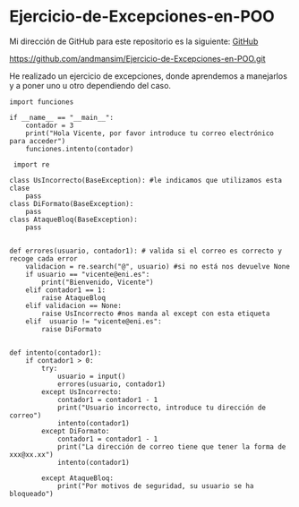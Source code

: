 # Ejercicio-de-Excepciones-en-POO

Mi dirección de GitHub para este repositorio es la siguiente: [GitHub](https://github.com/andmansim/Ejercicio-de-Excepciones-en-POO.git)

https://github.com/andmansim/Ejercicio-de-Excepciones-en-POO.git

He realizado un ejercicio de excepciones, donde aprendemos a manejarlos y a poner uno u otro dependiendo del caso.

```
import funciones

if __name__ == "__main__":
    contador = 3
    print("Hola Vicente, por favor introduce tu correo electrónico para acceder")
    funciones.intento(contador)
 
 import re

class UsIncorrecto(BaseException): #le indicamos que utilizamos esta clase 
    pass
class DiFormato(BaseException):
    pass
class AtaqueBloq(BaseException):
    pass


def errores(usuario, contador1): # valida si el correo es correcto y recoge cada error
    validacion = re.search("@", usuario) #si no está nos devuelve None
    if usuario == "vicente@eni.es":
        print("Bienvenido, Vicente")
    elif contador1 == 1:
        raise AtaqueBloq
    elif validacion == None:
        raise UsIncorrecto #nos manda al except con esta etiqueta
    elif  usuario != "vicente@eni.es":
        raise DiFormato

    
def intento(contador1):
    if contador1 > 0:
        try:
            usuario = input()
            errores(usuario, contador1)           
        except UsIncorrecto:
            contador1 = contador1 - 1
            print("Usuario incorrecto, introduce tu dirección de correo")
            intento(contador1)
        except DiFormato:  
            contador1 = contador1 - 1
            print("La dirección de correo tiene que tener la forma de xxx@xx.xx")
            intento(contador1)
 
        except AtaqueBloq:
            print("Por motivos de seguridad, su usuario se ha bloqueado")
```
